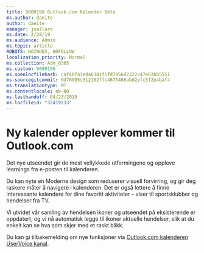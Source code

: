 ```yaml
---
title: 9000198 Outlook.com Kalender Beta
ms.author: daeite
author: daeite
manager: joallard
ms.date: 2/28/19
ms.audience: Admin
ms.topic: article
ROBOTS: NOINDEX, NOFOLLOW
localization_priority: Normal
ms.collection: Adm_O365
ms.custom: 9000198
ms.openlocfilehash: caf40fa1eda6301f5fd7956d2322c47e82bb5551
ms.sourcegitcommit: 9d78905c512192ffc4675468abd2efc5f2e4baf4
ms.translationtype: MT
ms.contentlocale: nb-NO
ms.lasthandoff: 04/23/2019
ms.locfileid: "32419233"
---
```

# <a name="new-calendar-experiences-coming-to-outlookcom"></a>Ny kalender opplever kommer til Outlook.com

Det nye utseendet gir de mest vellykkede utformingene og oppleve learnings fra e-posten til kalenderen.

Du kan nyte en Moderne design som reduserer visuell forvirring, og gir deg raskere måter å navigere i kalenderen. Det er også lettere å finne interessante kalendere for dine favoritt aktiviteter – viser til sportsklubber og hendelser fra TV.

Vi utvidet vår samling av hendelsen ikoner og utseendet på eksisterende er oppdatert, og vi nå automatisk legge til ikoner aktuelle hendelser, slik at du enkelt kan se hva som skjer med et raskt blikk.

Du kan gi tilbakemelding om nye funksjoner via [Outlook.com kalenderen UserVoice kanal](https://outlook.uservoice.com/forums/601444-new-experiences-in-outlook-com?category_id=209197).